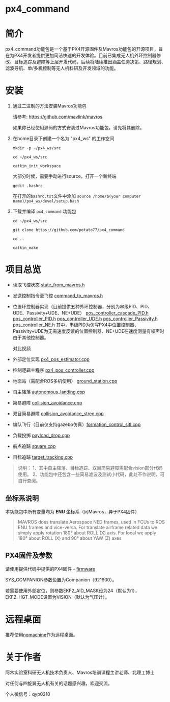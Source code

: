 # px4_command

# 简介

px4_command功能包是一个基于PX4开源固件及Mavros功能包的开源项目，旨在为PX4开发者提供更加简洁快速的开发体验。目前已集成无人机外环控制器修改、目标追踪及避障等上层开发代码，后续将陆续推出涵盖任务决策、路径规划、滤波导航、单/多机控制等无人机科研及开发领域的功能。

# 安装
1. 通过二进制的方法安装Mavros功能包
   
    请参考: https://github.com/mavlink/mavros
    
   如果你已经使用源码的方式安装过Mavros功能包，请先将其删除。

2. 在home目录下创建一个名为 "px4_ws" 的工作空间

    `mkdir -p ~/px4_ws/src`
  
    `cd ~/px4_ws/src`
  
    `catkin_init_workspace`
    
      大部分时候，需要手动进行source，打开一个新终端 
    
    `gedit .bashrc`  
    
    在打开的`bashrc.txt`文件中添加 `source /home/$(your computer name)/px4_ws/devel/setup.bash`
 
 3. 下载并编译 `px4_command` 功能包
    
    `cd ~/px4_ws/src`

    `git clone https://github.com/potato77/px4_command`
    
    `cd ..`
    
    `catkin_make`

# 项目总览

 - 读取飞控状态 [state_from_mavros.h](https://github.com/potato77/px4_command/blob/master/include/state_from_mavros.h "state_from_mavros.h")

 - 发送控制指令至飞控 [command_to_mavros.h](https://github.com/potato77/px4_command/blob/master/include/command_to_mavros.h "command_to_mavros.h")

- 位置环控制器实现（目前提供五种外环控制器，分别为串级PID、PID、UDE、Passivity+UDE、NE+UDE）
  [pos_controller_cascade_PID.h](https://github.com/potato77/px4_command/blob/master/include/pos_controller_cascade_PID.h "pos_controller_cascade_PID.h")
  [pos_controller_PID.h](https://github.com/potato77/px4_command/blob/master/include/pos_controller_PID.h "pos_controller_PID.h")
  [pos_controller_UDE.h](https://github.com/potato77/px4_command/blob/master/include/pos_controller_UDE.h "pos_controller_UDE.h")
  [pos_controller_Passivity.h](https://github.com/potato77/px4_command/blob/master/include/pos_controller_Passivity.h "pos_controller_Passivity.h")
  [pos_controller_NE.h](https://github.com/potato77/px4_command/blob/master/include/pos_controller_NE.h "pos_controller_NE.h")
  其中，串级PID为仿写PX4中位置控制器、Passivity+UDE为无需速度反馈的位置控制器、NE+UDE在速度测量有噪声时由于其他控制器。

  对比视频

- 外部定位实现 [px4_pos_estimator.cpp](https://github.com/potato77/px4_command/blob/master/src/px4_pos_estimator.cpp "px4_pos_estimator.cpp")
- 控制逻辑主程序 [px4_pos_controller.cpp](https://github.com/potato77/px4_command/blob/master/src/px4_pos_controller.cpp "px4_pos_controller.cpp")
- 地面站（需配合ROS多机使用） [ground_station.cpp](https://github.com/potato77/px4_command/blob/master/src/ground_station.cpp "ground_station.cpp") 
- 自主降落 [autonomous_landing.cpp](https://github.com/potato77/px4_command/blob/master/src/Application/autonomous_landing.cpp "autonomous_landing.cpp")
-  简易避障 [collision_avoidance.cpp](https://github.com/potato77/px4_command/blob/master/src/Application/collision_avoidance.cpp "collision_avoidance.cpp")
- 双目简易避障 [collision_avoidance_streo.cpp](https://github.com/potato77/px4_command/blob/master/src/Application/collision_avoidance_streo.cpp "collision_avoidance_streo.cpp")
- 编队飞行（目前仅支持gazebo仿真）[formation_control_sitl.cpp](https://github.com/potato77/px4_command/blob/master/src/Application/formation_control_sitl.cpp "formation_control_sitl.cpp")
- 负载投掷 [payload_drop.cpp](https://github.com/potato77/px4_command/blob/master/src/Application/payload_drop.cpp "payload_drop.cpp")
- 航点追踪 [square.cpp](https://github.com/potato77/px4_command/blob/master/src/Application/square.cpp "square.cpp")
- 目标追踪 [target_tracking.cpp](https://github.com/potato77/px4_command/blob/master/src/Application/target_tracking.cpp "target_tracking.cpp")

> 说明：
> 1、其中自主降落、目标追踪、双目简易避障需配合vision部分代码使用。
> 2、功能包中还包含一些简易滤波及测试小代码，此处不作说明，可自行查阅。


## 坐标系说明
   
   本功能包中所有变量均为 **ENU** 坐标系（同Mavros，异于PX4固件）

  >  MAVROS does translate Aerospace NED frames, used in FCUs to ROS ENU frames and vice-versa. For translate airframe related data we simply apply rotation 180° about ROLL (X) axis. For local we apply 180° about ROLL (X) and 90° about YAW (Z) axes
  
## PX4固件及参数

请使用提供代码中提供的PX4固件 - [firmware](https://github.com/potato77/px4_command/tree/master/firmware "firmware")

SYS_COMPANION参数设置为Companion（921600）。

若需要使用外部定位，则参数EKF2_AID_MASK设为24（默认为1），EKF2_HGT_MODE设置为VISION（默认为气压计）。


# 远程桌面

推荐使用[nomachine](https://www.nomachine.com)作为远程桌面。

# 关于作者

阿木实验室科研无人机技术负责人、Mavros培训课程主讲老师、北理工博士

对任何与四旋翼无人机有关的话题感兴趣，欢迎交流。

个人微信号：qyp0210
